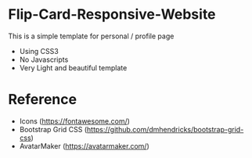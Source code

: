 # Flip-Card-Responsive-Website
This is a simple template for personal / profile page
- Using CSS3
- No Javascripts
- Very Light and beautiful template



# Reference
- Icons (https://fontawesome.com/)
- Bootstrap Grid CSS (https://github.com/dmhendricks/bootstrap-grid-css)
- AvatarMaker (https://avatarmaker.com/)
